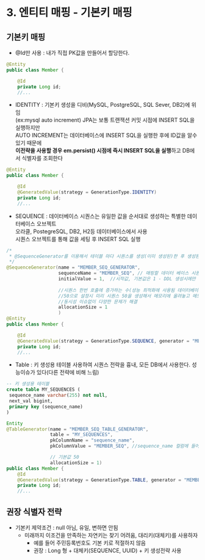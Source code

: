 # 3. 엔티티 매핑 - 기본키 매핑  

## 기본키 매핑
- @Id만 사용 : 내가 직접 PK값을 만들어서 할당한다.
```java
@Entity
public class Member {

    @Id 
    private Long id;
    //...
```
- IDENTITY : 기본키 생성을 디비(MySQL, PostgreSQL, SQL Sever, DB2)에 위임  
  (ex:mysql auto increment) JPA는 보통 트랜잭션 커밋 시점에 INSERT SQL을 실행하지만  
  AUTO INCREMENT는 데이터베이스에 INSERT SQL을 실행한 후에 ID값을 알수 있기 때문에  
  **이전략을 사용할 경우 em.persist() 시점에 즉시 INSERT SQL을 실행**하고 DB에서 식별자를 조회한다
```java
@Entity
public class Member {

    @Id 
    @GeneratedValue(strategy = GenerationType.IDENTITY)
    private Long id;
    //...
```
- SEQUENCE : 데이터베이스 시퀀스는 유일한 값을 순서대로 생성하는 특별한 데이터베이스 오브젝트  
  오라클, PostegreSQL, DB2, H2등 데이터베이스에서 사용  
  시퀀스 오브젝트를 통해 값을 세팅 후 INSERT SQL 실행
```java
/*
 * @SequenceGenerator를 이용해서 테이블 마다 시퀀스를 생성(이미 생성된)한 후 생성된 시퀀스와 매핑할 수 있다
 */
@SequenceGenerator(name = "MEMBER_SEQ_GENERATOR", 
                   sequenceName = "MEMBER_SEQ", // 매핑할 데이터 베이스 시퀀스 이름
                   initialValue = 1,  //시작값, 기본값은 1 - DDL 생성시에만 사용
                   
                   //시퀀스 한번 호출에 증가하는 수(성능 최적화에 사용됨 데이터베이스  시퀀스 값이 하나씩 증가하도록 설정되어있으면 반드시 1로 설정), 기본값 50
                   //50으로 설정시 미리 시퀀스 50을 생성해서 메모리에 올려놓고 메모리에 1씩 증가하게 된다, 반복적으로 DB에서 다음 시퀀스 호출 횟수를 줄여준다
                   //동시성 이슈없이 다양한 문제가 해결
                   allocationSize = 1
                   )
@Entity
public class Member {

    @Id 
    @GeneratedValue(strategy = GenerationType.SEQUENCE, generator = "MEMBER_SEQ_GENERATOR")
    private Long id;
    //...
```

- Table : 키 생성용 테이블 사용하여 시퀀스 전략을 흉내, 모든 DB에서 사용한다. 성능이슈가 있다(다른 전략에 비해 느림)
```sql
-- 키 생성용 테이블
create table MY_SEQUENCES (
 sequence_name varchar(255) not null,
 next_val bigint,
 primary key (sequence_name)
)
```

```java
Entity
@TableGenerator(name = "MEMBER_SEQ_TABLE_GENERATOR", 
                table = "MY_SEQUENCES",
                pkColumnName = "sequence_name",
                pkColumnValue = "MEMBER_SEQ", //sequence_name 컬럼에 들어갈 테이블 전략 식별값

                // 기본값 50
                allocationSize = 1) 
public class Member {
    @Id 
    @GeneratedValue(strategy = GenerationType.TABLE, generator = "MEMBER_SEQ_TABLE_GENERATOR")
    private Long id;
    //...
```

## 권장 식별자 전략

- 기본키 제약조건 : null 아님, 유일, 변하면 안됨
  - 미래까지 이조건을 만족하는 자연키는 찾기 어려움, 대리키(대체키)를 사용하자
    - 예를 들어 주민등록번호도 기본 키로 적절하지 않음
    - 권장 : Long 형 + 대체키(SEQUENCE, UUID) + 키 생성전략 사용